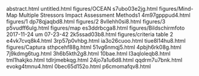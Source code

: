 abstract.html
untitled.html
figures/OCEAN
s7ubo03e2jg.html
figures/Mind-Map Multiple Stressors Impact Assessment Methods1
4m97gpppud4.html
figures/1
dp78qjaqbd8.html
figures/2
8vllehh0si8.html
figures/3
p5vudff6ulg.html
figures/map
es3ddrbcga8.html
figures/Bildschirmfoto 2017-11-24 um 07-23-42
2k5ssad03b8.html
figures/criteria table 2
e4vk7cvq8k4.html
3rp57p0vhbg.html
ia3o26cuoo.html
tiue8l14hu8.html
figures/Captura
sthpcehf88g.html
51vg6nmqj5.html
4pbjh6rk08g.html
7j9kdmg6tug.html
3h6b5kth2g8.html
10bae.html
l3aqloleqb8.html
tml1hakjko.html
tdlrjmebkqg.html
24jo7a1u6d8.html
qqdrm7u7bnk.html
evokg4tmnu4.html
0bec65d152o.html
p6cmomafqv8.html